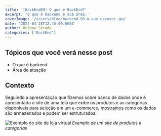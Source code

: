 ```yaml
---
title: '[BackEnd00] O que é BackEnd?'
excerpt: 'O que é backend e sua área.'
coverImage: '/assets/blog/backend-00-o-que-e/cover.jpg'
date: '2024-04-28T12:45:00.000Z'
author: Helena Strada
categories: ['BackEnd']
---
```


## Tópicos que você verá nesse post

- O que é backend
- Área de atuação

## Contexto

Seguindo a apresentação que fizemos sobre banco de dados onde é apresentado o site de uma tela que exibe os produtos e as categorias disponíveis para seleção em um e-commerce, [mostramos](https://hstrada.vercel.app/blog/post/bd-00-o-que-sao-bancos-de-dados) como os dados são armazenados e podem ser estruturados.

![Exemplo do site da loja virtual](/assets/blog/backend-00-o-que-e/shopping.png)
*Exemplo de um site de produtos e categorias*


